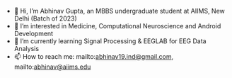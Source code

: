 - 👋 Hi, I’m Abhinav Gupta, an MBBS undergraduate student at AIIMS, New Delhi (Batch of 2023)
- 👀 I’m interested in Medicine, Computational Neuroscience and Android Development
- 🌱 I’m currently learning Signal Processing & EEGLAB for EEG Data Analysis
- 📫 How to reach me: mailto:abhinav19.ind@gmail.com, mailto:abhinav@aiims.edu

<!---
theabhinavgupta/theabhinavgupta is a ✨ special ✨ repository because its `README.md` (this file) appears on your GitHub profile.
You can click the Preview link to take a look at your changes.
--->
